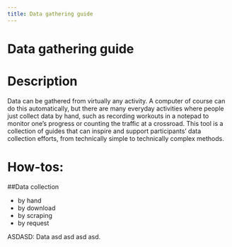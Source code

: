 ```yaml
---
title: Data gathering guide
---
```


Data gathering guide
=====

# Description
Data can be gathered from virtually any activity. A computer of course can do this automatically, but there are many everyday activities where people just collect data by hand, such as recording workouts in a notepad to monitor one’s progress or counting the traffic at a crossroad. This tool is a collection of guides that can inspire and support participants’ data collection efforts, from technically simple to technically complex methods.

# How-tos: 
##Data collection
* by hand
* by download
* by scraping
* by request

ASDASD: Data asd asd asd asd.



